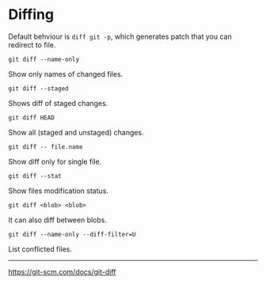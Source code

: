# Diffing

Default behviour is `diff git -p`, which generates patch that you can redirect to file.

```
git diff --name-only
```

Show only names of changed files.

```
git diff --staged
```

Shows diff of staged changes.

```
git diff HEAD
```

Show all (staged and unstaged) changes.


```
git diff -- file.name
```

Show diff only for single file.

```
git diff --stat
```

Show files modification status.


```
git diff <blob> <blob>
```

It can also diff between blobs.

```
git diff --name-only --diff-filter=U
```

List conflicted files.

--- 

https://git-scm.com/docs/git-diff